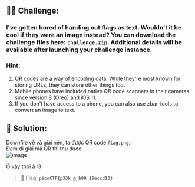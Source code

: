 ## 🕵️‍♂️ Challenge:
### I've gotten bored of handing out flags as text. Wouldn't it be cool if they were an image instead? You can download the challenge files here: `challenge.zip`. Additional details will be available after launching your challenge instance.


### Hint:
1. QR codes are a way of encoding data. While they're most known for storing URLs, they can store other things too.  
2. Mobile phones have included native QR code scanners in their cameras since version 8 (Oreo) and iOS 11.  
3. If you don't have access to a phone, you can also use zbar-tools to convert an image to text.  
## 📝 Solution:
Downfile về và giải nén, ta được QR code `flag.png`.  
Đem đi giải mã QR thì thu được:  
![image](https://github.com/user-attachments/assets/23c1f429-f4e6-4f52-b833-1c7559501d2d)

Ô vậy thôi à :3

> 🎯 Flag: **`picoCTF{p33k_@_b00_19eccd10}`**
